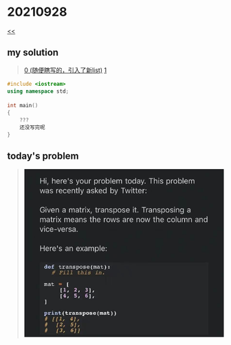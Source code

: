 # 20210928

[<<](https://hkust-cpeg.github.io/)

## my solution

>[0 (随便瞎写的，引入了新list)](./my_solution_0.md)
>[1](./my_solution_1.md)  

```cpp
#include <iostream>
using namespace std;

int main()
{
    ???
    还没写完呢
}

```

## today's problem

>![img_0.jpg](./img_0.jpg)
